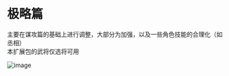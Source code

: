 # 极略篇
主要在谋攻篇的基础上进行调整，大部分为加强，以及一些角色技能的合理化（如丞相）  
本扩展包的武将仅选将可用  
  
![image](https://github.com/jcshan709/ultimate-heroes/assets/59308466/de3b5982-785b-4d70-95de-5161f10b7496)

